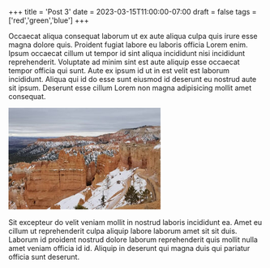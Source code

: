+++
title = 'Post 3'
date = 2023-03-15T11:00:00-07:00
draft = false
tags = ['red','green','blue']
+++

Occaecat aliqua consequat laborum ut ex aute aliqua culpa quis irure esse magna dolore quis. Proident fugiat labore eu
laboris officia Lorem enim. Ipsum occaecat cillum ut tempor id sint aliqua incididunt nisi incididunt reprehenderit.
Voluptate ad minim sint est aute aliquip esse occaecat tempor officia qui sunt. Aute ex ipsum id ut in est velit est
laborum incididunt. Aliqua qui id do esse sunt eiusmod id deserunt eu nostrud aute sit ipsum. Deserunt esse cillum Lorem
non magna adipisicing mollit amet consequat.

![Bryce Canyon National Park](bryce-canyon.jpg)

Sit excepteur do velit veniam mollit in nostrud laboris incididunt ea. Amet eu cillum ut reprehenderit culpa aliquip
labore laborum amet sit sit duis. Laborum id proident nostrud dolore laborum reprehenderit quis mollit nulla amet veniam
officia id id. Aliquip in deserunt qui magna duis qui pariatur officia sunt deserunt.
